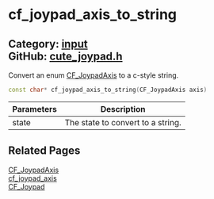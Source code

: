 [](../header.md ':include')

# cf_joypad_axis_to_string

Category: [input](https://github.com/RandyGaul/cute_framework/blob/master/docs/api_reference?id=input)  
GitHub: [cute_joypad.h](https://github.com/RandyGaul/cute_framework/blob/master/include/cute_joypad.h)  
---

Convert an enum [CF_JoypadAxis](https://github.com/RandyGaul/cute_framework/blob/master/docs/input/cf_joypadaxis.md) to a c-style string.

```cpp
const char* cf_joypad_axis_to_string(CF_JoypadAxis axis)
```

Parameters | Description
--- | ---
state | The state to convert to a string.

## Related Pages

[CF_JoypadAxis](https://github.com/RandyGaul/cute_framework/blob/master/docs/input/cf_joypadaxis.md)  
[cf_joypad_axis](https://github.com/RandyGaul/cute_framework/blob/master/docs/input/cf_joypad_axis.md)  
[CF_Joypad](https://github.com/RandyGaul/cute_framework/blob/master/docs/input/cf_joypad.md)  
